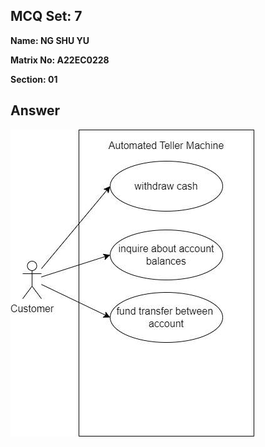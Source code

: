 ## MCQ Set: 7

**Name: NG SHU YU**

**Matrix No: A22EC0228**

**Section: 01**

## Answer
<img src="drawio_image/uc5.jpeg" alt=""/></a>